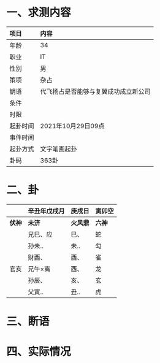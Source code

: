# 一、求测内容
|项目|内容|
|:-|:-|
|年龄|34|
|职业|IT|
|性别|男|
|策项|杂占|
|钥语|代飞扬占是否能够与复翼成功成立新公司|
|条件||
|时限||
|起卦时间|2021年10月29日09点|
|事件时间||
|起卦方式|文字笔画起卦|
|卦码|363卦|

# 二、卦
||辛丑年戊戌月|庚戌日|寅卯空|
|:-|:-|:-|:-|
|**伏神**|**未济**|**火风鼎**|**六神**|
||兄巳、应|巳、|蛇|
||孙未..|未..|勾|
||财酉、|酉、|雀|
|官亥|兄午×离|酉、|龙|
||孙辰、|亥、|玄|
||父寅..|丑..|虎|


# 三、断语

# 四、实际情况